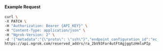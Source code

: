 <!-- Code generated for API Clients. DO NOT EDIT. -->

#### Example Request

```bash
curl \
-X PATCH \
-H "Authorization: Bearer {API_KEY}" \
-H "Content-Type: application/json" \
-H "Ngrok-Version: 2" \
-d '{"metadata":"{\"proto\": \"ssh\"}","endpoint_configuration_id":"ec_2bV9aNOzZRuKQjcmoeDLMrDWLQD"}' \
https://api.ngrok.com/reserved_addrs/ra_2bV93Far4utFtAgjggtzHmluPIp
```
